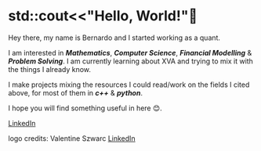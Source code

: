 # std::cout<<"Hello, World!"👋

Hey there, my name is Bernardo and I started working as a quant.

I am interested in ***Mathematics***, ***Computer Science***, ***Financial Modelling*** & ***Problem Solving***.
I am currently learning about XVA and trying to mix it with the things I already know.

I make projects mixing the resources I could read/work on the fields I cited above, for most of them in ***c++*** & ***python***.

I hope you will find something useful in here 😊.

[LinkedIn](www.linkedin.com/in/bernardocohen)



logo credits: Valentine Szwarc [LinkedIn](linkedin.com/in/valentine-szwarc-a90112186)
<!---
- 👋 Hi, I’m @bdcbqa314159
- 👀 I’m interested in ...
- 🌱 I’m currently learning ...
- 💞️ I’m looking to collaborate on ...
- 📫 How to reach me ...
bdcbqa314159/bdcbqa314159 is a ✨ special ✨ repository because its `README.md` (this file) appears on your GitHub profile.
You can click the Preview link to take a look at your changes.
--->
